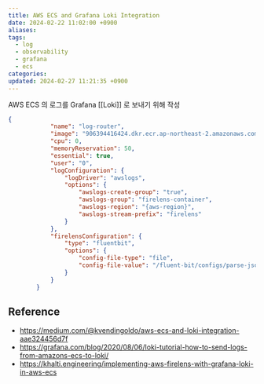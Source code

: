 ```yaml
---
title: AWS ECS and Grafana Loki Integration
date: 2024-02-22 11:02:00 +0900
aliases: 
tags:
  - log
  - observability
  - grafana
  - ecs
categories: 
updated: 2024-02-27 11:21:35 +0900
---
```


AWS ECS 의 로그를 Grafana [[Loki]] 로 보내기 위해 작성

```json
{
            "name": "log-router",
            "image": "906394416424.dkr.ecr.ap-northeast-2.amazonaws.com/aws-for-fluent-bit:stable",
            "cpu": 0,
            "memoryReservation": 50,
            "essential": true,
            "user": "0",
            "logConfiguration": {
                "logDriver": "awslogs",
                "options": {
                    "awslogs-create-group": "true",
                    "awslogs-group": "firelens-container",
                    "awslogs-region": "{aws-region}",
                    "awslogs-stream-prefix": "firelens"
                }
            },
            "firelensConfiguration": {
                "type": "fluentbit",
				"options": {
                    "config-file-type": "file",
                    "config-file-value": "/fluent-bit/configs/parse-json.conf"
                }
            }
        }
```

## Reference

- https://medium.com/@kvendingoldo/aws-ecs-and-loki-integration-aae324456d7f
- https://grafana.com/blog/2020/08/06/loki-tutorial-how-to-send-logs-from-amazons-ecs-to-loki/
- https://khalti.engineering/implementing-aws-firelens-with-grafana-loki-in-aws-ecs

